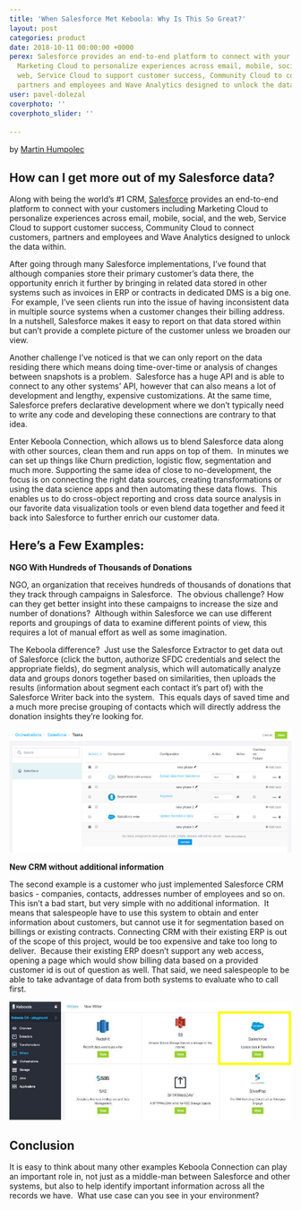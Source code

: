 ```yaml
---
title: 'When Salesforce Met Keboola: Why Is This So Great?'
layout: post
categories: product
date: 2018-10-11 00:00:00 +0000
perex: Salesforce provides an end-to-end platform to connect with your customers including
  Marketing Cloud to personalize experiences across email, mobile, social, and the
  web, Service Cloud to support customer success, Community Cloud to connect customers,
  partners and employees and Wave Analytics designed to unlock the data within.
user: pavel-dolezal
coverphoto: ''
coverphoto_slider: ''

---
```

by [Martin Humpolec](http://blog.keboola.com/author/22475)

## How can I get more out of my Salesforce data?

Along with being the world’s #1 CRM, [Salesforce](https://www.salesforce.com/) provides an end-to-end platform to connect with your customers including Marketing Cloud to personalize experiences across email, mobile, social, and the web, Service Cloud to support customer success, Community Cloud to connect customers, partners and employees and Wave Analytics designed to unlock the data within.

After going through many Salesforce implementations, I’ve found that although companies store their primary customer’s data there, the opportunity enrich it further by bringing in related data stored in other systems such as invoices in ERP or contracts in dedicated DMS is a big one.  For example, I’ve seen clients run into the issue of having inconsistent data in multiple source systems when a customer changes their billing address.  In a nutshell, Salesforce makes it easy to report on that data stored within but can’t provide a complete picture of the customer unless we broaden our view.

Another challenge I’ve noticed is that we can only report on the data residing there which means doing time-over-time or analysis of changes between snapshots is a problem.  Salesforce has a huge API and is able to connect to any other systems’ API, however that can also means a lot of development and lengthy, expensive customizations.  At the same time, Salesforce prefers declarative development where we don’t typically need to write any code and developing these connections are contrary to that idea.

Enter Keboola Connection, which allows us to blend Salesforce data along with other sources, clean them and run apps on top of them.  In minutes we can set up things like Churn prediction, logistic flow, segmentation and much more.  Supporting the same idea of close to no-development, the focus is on connecting the right data sources, creating transformations or using the data science apps and then automating these data flows.  This enables us to do cross-object reporting and cross data source analysis in our favorite data visualization tools or even blend data together and feed it back into Salesforce to further enrich our customer data.

## Here’s a Few Examples:

**NGO With Hundreds of Thousands of Donations**

NGO, an organization that receives hundreds of thousands of donations that they track through campaigns in Salesforce.  The obvious challenge?  How can they get better insight into these campaigns to increase the size and number of donations?  Although within Salesforce we can use different reports and groupings of data to examine different points of view, this requires a lot of manual effort as well as some imagination.

The Keboola difference?  Just use the Salesforce Extractor to get data out of Salesforce (click the button, authorize SFDC credentials and select the appropriate fields), do segment analysis, which will automatically analyze data and groups donors together based on similarities, then uploads the results (information about segment each contact it’s part of) with the Salesforce Writer back into the system.  This equals days of saved time and a much more precise grouping of contacts which will directly address the donation insights they’re looking for.

![](/uploads/salesforceArticle2.jpg)

**New CRM without additional information**

The second example is a customer who just implemented Salesforce CRM basics - companies, contacts, addresses number of employees and so on. This isn’t a bad start, but very simple with no additional information.  It means that salespeople have to use this system to obtain and enter information about customers, but cannot use it for segmentation based on billings or existing contracts.  Connecting CRM with their existing ERP is out of the scope of this project, would be too expensive and take too long to deliver.  Because their existing ERP doesn’t support any web access, opening a page which would show billing data based on a provided customer id is out of question as well.  That said, we need salespeople to be able to take advantage of data from both systems to evaluate who to call first.

![](/uploads/salesforceArticle1.jpg)

## Conclusion

It is easy to think about many other examples Keboola Connection can play an important role in, not just as a middle-man between Salesforce and other systems, but also to help identify important information across all the records we have.  What use case can you see in your environment?